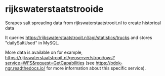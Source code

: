 # rijkswaterstaatstrooide
Scrapes salt spreading data from rijkswaterstaatstrooit.nl to create historical data

It queries https://rijkswaterstaatstrooit.nl/api/statistics/trucks and stores "dailySaltUsed" in MySQL.

More data is available on for example, https://rijkswaterstaatstrooit.nl/geoserver/strooi/ows?service=WFS&request=GetCapabilities (see https://pdok-ngr.readthedocs.io/ for more information about this specific service).
